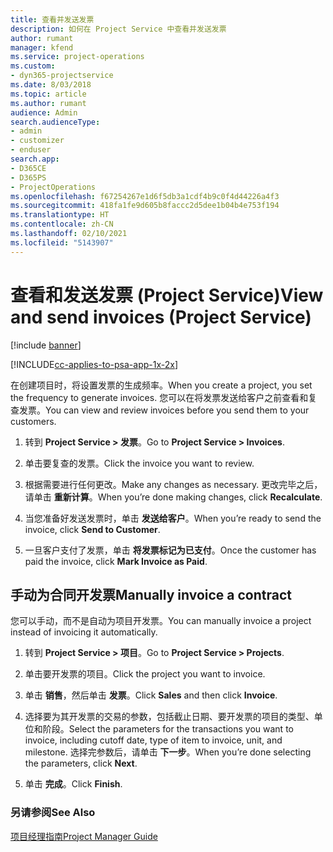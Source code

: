 ```yaml
---
title: 查看并发送发票
description: 如何在 Project Service 中查看并发送发票
author: rumant
manager: kfend
ms.service: project-operations
ms.custom:
- dyn365-projectservice
ms.date: 8/03/2018
ms.topic: article
ms.author: rumant
audience: Admin
search.audienceType:
- admin
- customizer
- enduser
search.app:
- D365CE
- D365PS
- ProjectOperations
ms.openlocfilehash: f67254267e1d6f5db3a1cdf4b9c0f4d44226a4f3
ms.sourcegitcommit: 418fa1fe9d605b8faccc2d5dee1b04b4e753f194
ms.translationtype: HT
ms.contentlocale: zh-CN
ms.lasthandoff: 02/10/2021
ms.locfileid: "5143907"
---
```

# <a name="view-and-send-invoices-project-service"></a><span data-ttu-id="56fb3-103">查看和发送发票 (Project Service)</span><span class="sxs-lookup"><span data-stu-id="56fb3-103">View and send invoices (Project Service)</span></span>

[!include [banner](../includes/psa-now-project-operations.md)]

[!INCLUDE[cc-applies-to-psa-app-1x-2x](../includes/cc-applies-to-psa-app-1x-2x.md)]

<span data-ttu-id="56fb3-104">在创建项目时，将设置发票的生成频率。</span><span class="sxs-lookup"><span data-stu-id="56fb3-104">When you create a project, you set the frequency to generate invoices.</span></span> <span data-ttu-id="56fb3-105">您可以在将发票发送给客户之前查看和复查发票。</span><span class="sxs-lookup"><span data-stu-id="56fb3-105">You can view and review invoices before you send them to your customers.</span></span>  
  
1.  <span data-ttu-id="56fb3-106">转到 **Project Service > 发票**。</span><span class="sxs-lookup"><span data-stu-id="56fb3-106">Go to **Project Service > Invoices**.</span></span>  
  
2.  <span data-ttu-id="56fb3-107">单击要复查的发票。</span><span class="sxs-lookup"><span data-stu-id="56fb3-107">Click the invoice you want to review.</span></span>  
  
3.  <span data-ttu-id="56fb3-108">根据需要进行任何更改。</span><span class="sxs-lookup"><span data-stu-id="56fb3-108">Make any changes as necessary.</span></span> <span data-ttu-id="56fb3-109">更改完毕之后，请单击 **重新计算**。</span><span class="sxs-lookup"><span data-stu-id="56fb3-109">When you’re done making changes, click **Recalculate**.</span></span>  
  
4.  <span data-ttu-id="56fb3-110">当您准备好发送发票时，单击 **发送给客户**。</span><span class="sxs-lookup"><span data-stu-id="56fb3-110">When you’re ready to send the invoice, click **Send to Customer**.</span></span>  
  
5.  <span data-ttu-id="56fb3-111">一旦客户支付了发票，单击 **将发票标记为已支付**。</span><span class="sxs-lookup"><span data-stu-id="56fb3-111">Once the customer has paid the invoice, click **Mark Invoice as Paid**.</span></span>  
  
## <a name="manually-invoice-a-contract"></a><span data-ttu-id="56fb3-112">手动为合同开发票</span><span class="sxs-lookup"><span data-stu-id="56fb3-112">Manually invoice a contract</span></span>  
 <span data-ttu-id="56fb3-113">您可以手动，而不是自动为项目开发票。</span><span class="sxs-lookup"><span data-stu-id="56fb3-113">You can manually invoice a project instead of invoicing it automatically.</span></span>  
  
1.  <span data-ttu-id="56fb3-114">转到 **Project Service > 项目**。</span><span class="sxs-lookup"><span data-stu-id="56fb3-114">Go to **Project Service > Projects**.</span></span>  
  
2.  <span data-ttu-id="56fb3-115">单击要开发票的项目。</span><span class="sxs-lookup"><span data-stu-id="56fb3-115">Click the project you want to invoice.</span></span>  
  
3.  <span data-ttu-id="56fb3-116">单击 **销售**，然后单击 **发票**。</span><span class="sxs-lookup"><span data-stu-id="56fb3-116">Click **Sales** and then click **Invoice**.</span></span>  
  
4.  <span data-ttu-id="56fb3-117">选择要为其开发票的交易的参数，包括截止日期、要开发票的项目的类型、单位和阶段。</span><span class="sxs-lookup"><span data-stu-id="56fb3-117">Select the parameters for the transactions you want to invoice, including cutoff date, type of item to invoice, unit, and milestone.</span></span> <span data-ttu-id="56fb3-118">选择完参数后，请单击 **下一步**。</span><span class="sxs-lookup"><span data-stu-id="56fb3-118">When you’re done selecting the parameters, click **Next**.</span></span>  
  
5.  <span data-ttu-id="56fb3-119">单击 **完成**。</span><span class="sxs-lookup"><span data-stu-id="56fb3-119">Click **Finish**.</span></span>  
  
### <a name="see-also"></a><span data-ttu-id="56fb3-120">另请参阅</span><span class="sxs-lookup"><span data-stu-id="56fb3-120">See Also</span></span>  
 [<span data-ttu-id="56fb3-121">项目经理指南</span><span class="sxs-lookup"><span data-stu-id="56fb3-121">Project Manager Guide</span></span>](../psa/project-manager-guide.md)
